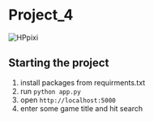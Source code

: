 # Project_4

![HPpixi](https://github.com/Nicole-Ham/Project_4/assets/134648078/9e1374ec-cbd9-4633-9261-f920f34a9d82)

## Starting the project
1. install packages from requirments.txt
2. run ```python app.py ```
3. open `http://localhost:5000`
4. enter some game title and hit search

